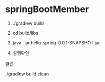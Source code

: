 # springBootMember

1. ./gradlew build

2. cd build/libs

3. java -jar hello-spring-0.0.1-SNAPSHOT.jar

4. 실행확인





클린

./gradlew build clean